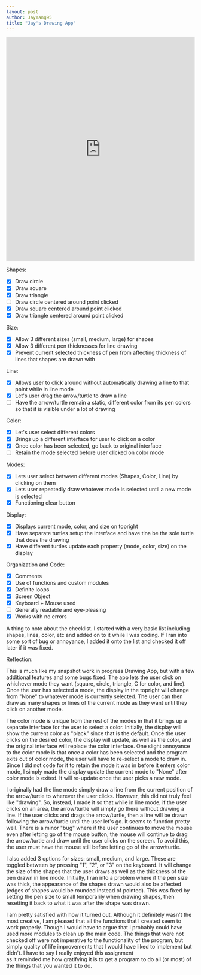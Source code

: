 ```yaml
---
layout: post
author: JayYang95
title: "Jay's Drawing App"
---
```


<iframe src="https://trinket.io/embed/python/e9b9c9b95f" width="100%" height="600" frameborder="0" marginwidth="0" marginheight="0" allowfullscreen></iframe>

Shapes:

 - [x] Draw circle
 - [x] Draw square
 - [x] Draw triangle
 - [ ] Draw circle centered around point clicked 
 - [x] Draw square centered around point clicked
 - [x] Draw triangle centered around point clicked

Size:

 - [x] Allow 3 different sizes (small, medium, large) for shapes
 - [x] Allow 3 different pen thicknesses for line drawing
 - [x] Prevent current selected thickness of pen from affecting thickness of lines that shapes are drawn with

Line:

- [x] Allows user to click around without automatically drawing a line to that point while in line mode
- [x] Let's user drag the arrow/turtle to draw a line
- [ ] Have the arrow/turtle remain a static, different color from its pen colors so that it is visible under a lot of drawing

Color:
 
 - [x] Let's user select different colors
 - [x] Brings up a different interface for user to click on a color
 - [x] Once color has been selected, go back to original interface
 - [ ] Retain the mode selected before user clicked on color mode

Modes:

 - [x] Lets user select between different modes (Shapes, Color, Line) by clicking on them
 - [x] Lets user repeatedly draw whatever mode is selected until a new mode is selected
 - [x] Functioning clear button

Display:

 - [x] Displays current mode, color, and size on topright
 - [x] Have separate turtles setup the interface and have tina be the sole turtle that does the drawing
 - [x] Have different turtles update each property (mode, color, size) on the display

Organization and Code:

 - [x] Comments
 - [x] Use of functions and custom modules
 - [x] Definite loops
 - [x] Screen Object
 - [x] Keyboard + Mouse used
 - [ ] Generally readable and eye-pleasing
 - [x] Works with no errors

A thing to note about the checklist. I started with a very basic list including shapes, lines, color, etc and added on to it while I 
was coding. If I ran into some sort of bug or annoyance, I added it onto the list and checked it off later if it was fixed.

Reflection:

This is much like my snapshot work in progress Drawing App, but with a few additional features and some bugs fixed.
The app lets the user click on whichever mode they want (square, circle, triangle, C for color, and line). Once the user has
selected a mode, the display in the topright will change from "None" to whatever mode is currently selected. The user can then
draw as many shapes or lines of the current mode as they want until they click on another mode. 

The color mode is unique from the rest of the modes in that it brings up a separate interface for the user to select a color.
Initially, the display will show the current color as "black" since that is the default. Once the user clicks on the desired color,
the display will update, as well as the color, and the original interface will replace the color interface. One slight annoyance to 
the color mode is that once a color has been selected and the program exits out of color mode, the user will have to re-select a
mode to draw in. Since I did not code for it to retain the mode it was in before it enters color mode, I simply made the display
update the current mode to "None" after color mode is exited. It will re-update once the user picks a new mode.

I originally had the line mode simply draw a line from the current position of the arrow/turtle to wherever the user clicks.
However, this did not truly feel like "drawing". So, instead, I made it so that while in line mode, if the user clicks on an area,
the arrow/turtle will simply go there without drawing a line. If the user clicks and drags the arrow/turtle, then a line will be drawn
following the arrow/turtle until the user let's go. It seems to function pretty well. There is a minor "bug" where if the user 
continues to move the mouse even after letting go of the mouse button, the mouse will continue to drag the arrow/turtle and draw
until the user clicks on the screen. To avoid this, the user must have the mouse still before letting go of the arrow/turtle.

I also added 3 options for sizes: small, medium, and large. These are toggled between by pressing "1", "2", or "3" on the keyboard.
It will change the size of the shapes that the user draws as well as the thickness of the pen drawn in line mode. Initially, I ran
into a problem where if the pen size was thick, the appearance of the shapes drawn would also be affected (edges of shapes would be
rounded instead of pointed). This was fixed by setting the pen size to small temporarily when drawing shapes, then resetting it
back to what it was after the shape was drawn.

I am pretty satisfied with how it turned out. Although it definitely wasn't the most creative, I am pleased that all the functions
that I created seem to work properly. Though I would have to argue that I probably could have used more modules to clean up the
main code. The things that were not checked off were not imperative to the functionality of the program, but simply quality of 
life improvements that I would have liked to implement but didn't. I have to say I really enjoyed this assignment  
as it reminded me how gratifying it is to get a program to do all (or most) of the things that you wanted it to do.
